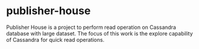 # publisher-house
Publisher House is a project to perform read operation on Cassandra database with large dataset. The focus of this work is the explore capability of Cassandra for quick read operations.
